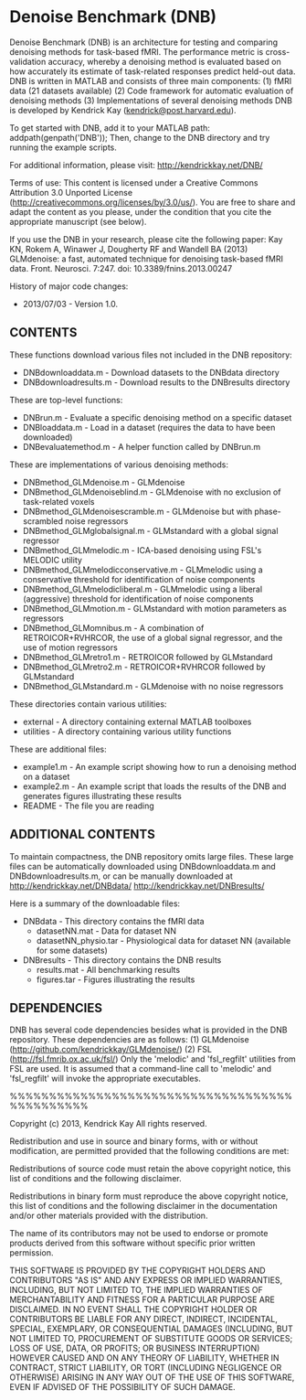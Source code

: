 # Denoise Benchmark (DNB)

Denoise Benchmark (DNB) is an architecture for testing and comparing denoising methods 
for task-based fMRI.  The performance metric is cross-validation accuracy, whereby
a denoising method is evaluated based on how accurately its estimate of task-related
responses predict held-out data.  DNB is written in MATLAB and consists of three 
main components:
  (1) fMRI data (21 datasets available)
  (2) Code framework for automatic evaluation of denoising methods
  (3) Implementations of several denoising methods
DNB is developed by Kendrick Kay (kendrick@post.harvard.edu).

To get started with DNB, add it to your MATLAB path:
  addpath(genpath('DNB'));
Then, change to the DNB directory and try running the example scripts.

For additional information, please visit:
  http://kendrickkay.net/DNB/

Terms of use: This content is licensed under a Creative Commons Attribution 3.0 
Unported License (http://creativecommons.org/licenses/by/3.0/us/). You are free 
to share and adapt the content as you please, under the condition that you cite 
the appropriate manuscript (see below).

If you use the DNB in your research, please cite the following paper:
  Kay KN, Rokem A, Winawer J, Dougherty RF and Wandell BA (2013) 
    GLMdenoise: a fast, automated technique for denoising task-based fMRI data.
    Front. Neurosci. 7:247. doi: 10.3389/fnins.2013.00247

History of major code changes:
- 2013/07/03 - Version 1.0.

## CONTENTS

These functions download various files not included in the DNB repository:
- DNBdownloaddata.m - Download datasets to the DNBdata directory
- DNBdownloadresults.m - Download results to the DNBresults directory

These are top-level functions:
- DNBrun.m - Evaluate a specific denoising method on a specific dataset
- DNBloaddata.m - Load in a dataset (requires the data to have been downloaded)
- DNBevaluatemethod.m - A helper function called by DNBrun.m

These are implementations of various denoising methods:
- DNBmethod_GLMdenoise.m - GLMdenoise
- DNBmethod_GLMdenoiseblind.m - GLMdenoise with no exclusion of task-related voxels
- DNBmethod_GLMdenoisescramble.m - GLMdenoise but with phase-scrambled noise regressors
- DNBmethod_GLMglobalsignal.m - GLMstandard with a global signal regressor
- DNBmethod_GLMmelodic.m - ICA-based denoising using FSL's MELODIC utility
- DNBmethod_GLMmelodicconservative.m - GLMmelodic using a conservative threshold for
                                       identification of noise components
- DNBmethod_GLMmelodicliberal.m - GLMmelodic using a liberal (aggressive) threshold for
                                  identification of noise components
- DNBmethod_GLMmotion.m - GLMstandard with motion parameters as regressors
- DNBmethod_GLMomnibus.m - A combination of RETROICOR+RVHRCOR, the use of a global 
                           signal regressor, and the use of motion regressors
- DNBmethod_GLMretro1.m - RETROICOR followed by GLMstandard
- DNBmethod_GLMretro2.m - RETROICOR+RVHRCOR followed by GLMstandard
- DNBmethod_GLMstandard.m - GLMdenoise with no noise regressors

These directories contain various utilities:
- external - A directory containing external MATLAB toolboxes
- utilities - A directory containing various utility functions

These are additional files:
- example1.m - An example script showing how to run a denoising method on a dataset
- example2.m - An example script that loads the results of the DNB and generates
               figures illustrating these results
- README - The file you are reading

## ADDITIONAL CONTENTS

To maintain compactness, the DNB repository omits large files.  These large
files can be automatically downloaded using DNBdownloaddata.m and 
DNBdownloadresults.m, or can be manually downloaded at
  http://kendrickkay.net/DNBdata/
  http://kendrickkay.net/DNBresults/

Here is a summary of the downloadable files:
- DNBdata - This directory contains the fMRI data
  - datasetNN.mat - Data for dataset NN
  - datasetNN_physio.tar - Physiological data for dataset NN (available for some datasets)
- DNBresults - This directory contains the DNB results
  - results.mat - All benchmarking results
  - figures.tar - Figures illustrating the results

## DEPENDENCIES

DNB has several code dependencies besides what is provided in the DNB repository.
These dependencies are as follows:
(1) GLMdenoise (http://github.com/kendrickkay/GLMdenoise/)
(2) FSL (http://fsl.fmrib.ox.ac.uk/fsl/)
    Only the 'melodic' and 'fsl_regfilt' utilities from FSL are used.
    It is assumed that a command-line call to 'melodic' and 'fsl_regfilt'
    will invoke the appropriate executables.

%%%%%%%%%%%%%%%%%%%%%%%%%%%%%%%%%%%%%%%%%%%%%%

Copyright (c) 2013, Kendrick Kay
All rights reserved.

Redistribution and use in source and binary forms, with or without
modification, are permitted provided that the following conditions are met:

Redistributions of source code must retain the above copyright notice, this
list of conditions and the following disclaimer.

Redistributions in binary form must reproduce the above copyright notice, this
list of conditions and the following disclaimer in the documentation and/or
other materials provided with the distribution.

The name of its contributors may not be used to endorse or promote products 
derived from this software without specific prior written permission.

THIS SOFTWARE IS PROVIDED BY THE COPYRIGHT HOLDERS AND CONTRIBUTORS "AS IS" AND
ANY EXPRESS OR IMPLIED WARRANTIES, INCLUDING, BUT NOT LIMITED TO, THE IMPLIED
WARRANTIES OF MERCHANTABILITY AND FITNESS FOR A PARTICULAR PURPOSE ARE
DISCLAIMED. IN NO EVENT SHALL THE COPYRIGHT HOLDER OR CONTRIBUTORS BE LIABLE
FOR ANY DIRECT, INDIRECT, INCIDENTAL, SPECIAL, EXEMPLARY, OR CONSEQUENTIAL
DAMAGES (INCLUDING, BUT NOT LIMITED TO, PROCUREMENT OF SUBSTITUTE GOODS OR
SERVICES; LOSS OF USE, DATA, OR PROFITS; OR BUSINESS INTERRUPTION) HOWEVER
CAUSED AND ON ANY THEORY OF LIABILITY, WHETHER IN CONTRACT, STRICT LIABILITY,
OR TORT (INCLUDING NEGLIGENCE OR OTHERWISE) ARISING IN ANY WAY OUT OF THE USE
OF THIS SOFTWARE, EVEN IF ADVISED OF THE POSSIBILITY OF SUCH DAMAGE.
